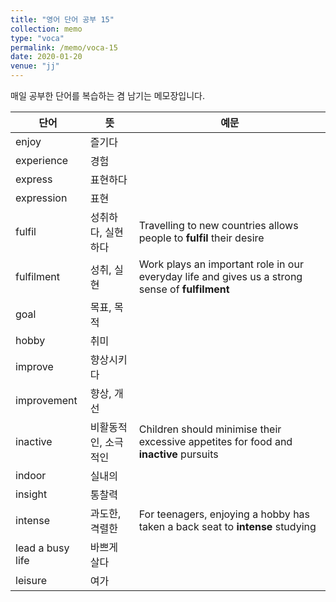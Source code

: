 ```yaml
---
title: "영어 단어 공부 15"
collection: memo
type: "voca"
permalink: /memo/voca-15
date: 2020-01-20
venue: "jj"
---
```


매일 공부한 단어를 복습하는 겸 남기는 메모장입니다.

| 단어            | 뜻   |  예문                                                            |
| --------         | ------ | ------------------------------------------------------------ |
| enjoy | 즐기다 |  |
| experience | 경험 |  |
| express | 표현하다 |  |
| expression | 표현 |  |
| fulfil | 성취하다, 실현하다 | Travelling to new countries allows people to **fulfil** their desire |
| fulfilment | 성취, 실현 | Work plays an important role in our everyday life and gives us a strong sense of **fulfilment** |
| goal | 목표, 목적 |  |
| hobby | 취미 |  |
| improve | 향상시키다 |  |
| improvement | 향상, 개선 |  |
| inactive | 비활동적인, 소극적인 | Children should minimise their excessive appetites for food and **inactive** pursuits |
| indoor | 실내의 |  |
| insight | 통찰력 |  |
| intense | 과도한, 격렬한 | For teenagers, enjoying a hobby has taken a back seat to **intense** studying |
| lead a busy life | 바쁘게 살다 |  |
| leisure | 여가 |  |